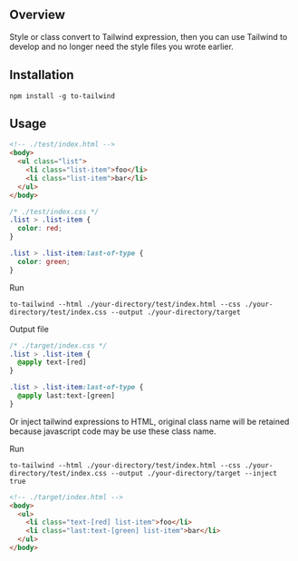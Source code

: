 ## Overview

Style or class convert to Tailwind expression, then you can use Tailwind to 
develop and no longer need the style files you wrote earlier.

## Installation

```
npm install -g to-tailwind
```

## Usage

```html
<!-- ./test/index.html -->
<body>
  <ul class="list">
    <li class="list-item">foo</li>
    <li class="list-item">bar</li>
  </ul>
</body>
```

```css
/* ./test/index.css */
.list > .list-item {
  color: red;
}

.list > .list-item:last-of-type {
  color: green;
}
```

Run

```
to-tailwind --html ./your-directory/test/index.html --css ./your-directory/test/index.css --output ./your-directory/target
```

Output file

```css
/* ./target/index.css */
.list > .list-item { 
  @apply text-[red]
}

.list > .list-item:last-of-type {
  @apply last:text-[green]
}
```

Or inject tailwind expressions to HTML, original class name will be retained 
because javascript code may be use these class name.

Run

```
to-tailwind --html ./your-directory/test/index.html --css ./your-directory/test/index.css --output ./your-directory/target --inject true
```

```html
<!-- ./target/index.html -->
<body>
  <ul>
    <li class="text-[red] list-item">foo</li>
    <li class="last:text-[green] list-item">bar</li>
  </ul>
</body>
```
